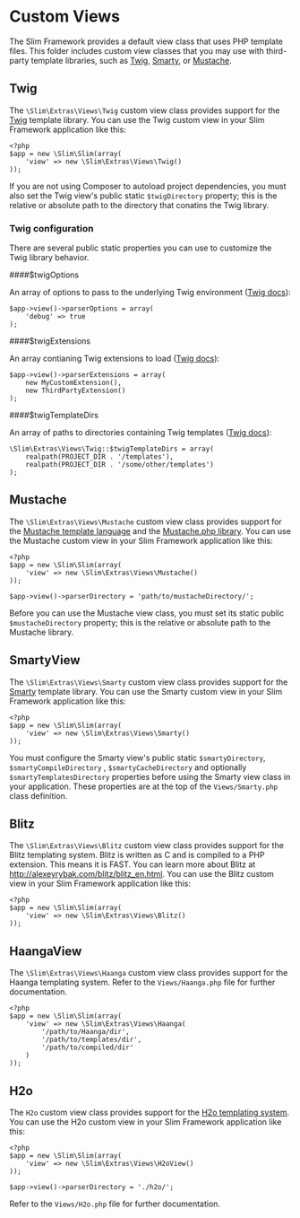 # Custom Views

The Slim Framework provides a default view class that uses PHP template files. This folder includes custom view classes
that you may use with third-party template libraries, such as [Twig](http://www.twig-project.org/),
[Smarty](http://www.smarty.net/), or [Mustache](http://mustache.github.com/).

## Twig

The `\Slim\Extras\Views\Twig` custom view class provides support for the [Twig](http://twig.sensiolabs.org/) template
library. You can use the Twig custom view in your Slim Framework application like this:

	<?php
	$app = new \Slim\Slim(array(
		'view' => new \Slim\Extras\Views\Twig()
	));

If you are not using Composer to autoload project dependencies, you must also set the Twig view's public static
`$twigDirectory` property; this is the relative or absolute path to the directory that conatins the Twig library.

### Twig configuration

There are several public static properties you can use to customize the Twig library behavior.

####$twigOptions

An array of options to pass to the underlying Twig environment ([Twig docs](http://twig.sensiolabs.org/doc/api.html#environment-options)):

	$app->view()->parserOptions = array(
		'debug' => true
	);


####$twigExtensions

An array contianing Twig extensions to load ([Twig docs](http://twig.sensiolabs.org/doc/advanced.html)):

	$app->view()->parserExtensions = array(
		new MyCustomExtension(),
		new ThirdPartyExtension()
	);


####$twigTemplateDirs

An array of paths to directories containing Twig templates ([Twig docs](http://twig.sensiolabs.org/doc/api.html#twig-loader-filesystem)):

	\Slim\Extras\Views\Twig::$twigTemplateDirs = array(
		realpath(PROJECT_DIR . '/templates'),
		realpath(PROJECT_DIR . '/some/other/templates')
	);

## Mustache

The `\Slim\Extras\Views\Mustache` custom view class provides support for the
[Mustache template language](http://mustache.github.com/) and the [Mustache.php library](github.com/bobthecow/mustache.php).
You can use the Mustache custom view in your Slim Framework application like this:

	<?php
	$app = new \Slim\Slim(array(
		'view' => new \Slim\Extras\Views\Mustache()
	));

	$app->view()->parserDirectory = 'path/to/mustacheDirectory/';

Before you can use the Mustache view class, you must set its static public `$mustacheDirectory` property; this is the
relative or absolute path to the Mustache library.

## SmartyView

The `\Slim\Extras\Views\Smarty` custom view class provides support for the [Smarty](http://www.smarty.net/) template
library. You can use the Smarty custom view in your Slim Framework application like this:

	<?php
	$app = new \Slim\Slim(array(
		'view' => new \Slim\Extras\Views\Smarty()
	));

You must configure the Smarty view's public static `$smartyDirectory`, `$smartyCompileDirectory` , `$smartyCacheDirectory`
and optionally `$smartyTemplatesDirectory` properties before using the Smarty view class in your application. These
properties are at the top of the `Views/Smarty.php` class definition.

## Blitz

The `\Slim\Extras\Views\Blitz` custom view class provides support for the Blitz templating system. Blitz is written
as C and is compiled to a PHP extension. This means it is FAST. You can learn more about Blitz at
<http://alexeyrybak.com/blitz/blitz_en.html>. You can use the Blitz custom view in your Slim Framework application like this:

	<?php
	$app = new \Slim\Slim(array(
		'view' => new \Slim\Extras\Views\Blitz()
	));

## HaangaView

The `\Slim\Extras\Views\Haanga` custom view class provides support for the Haanga templating system. Refer to
the `Views/Haanga.php` file for further documentation.

    <?php
	$app = new \Slim\Slim(array(
        'view' => new \Slim\Extras\Views\Haanga(
        	'/path/to/Haanga/dir',
        	'/path/to/templates/dir',
        	'/path/to/compiled/dir'
        )
    ));

## H2o

The `H2o` custom view class provides support for the [H2o templating system](http://www.h2o-template.org). You can
use the H2o custom view in your Slim Framework application like this:

    <?php
	$app = new \Slim\Slim(array(
		'view' => new \Slim\Extras\Views\H2oView()
	));
	
	$app->view()->parserDirectory = './h2o/';

Refer to the `Views/H2o.php` file for further documentation.

